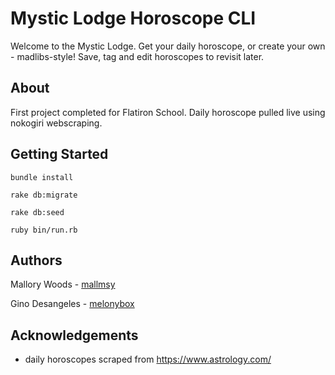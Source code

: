 # Mystic Lodge Horoscope CLI

Welcome to the Mystic Lodge. Get your daily horoscope, or create your own - madlibs-style! Save, tag and edit horoscopes to revisit later.

## About
First project completed for Flatiron School. Daily horoscope pulled live using nokogiri webscraping.

## Getting Started
`bundle install`

`rake db:migrate`

`rake db:seed`

`ruby bin/run.rb`

## Authors
Mallory Woods - [mallmsy](https://github.com/mallmsy)

Gino Desangeles - [melonybox](https://github.com/melonybox)

## Acknowledgements
- daily horoscopes scraped from https://www.astrology.com/
